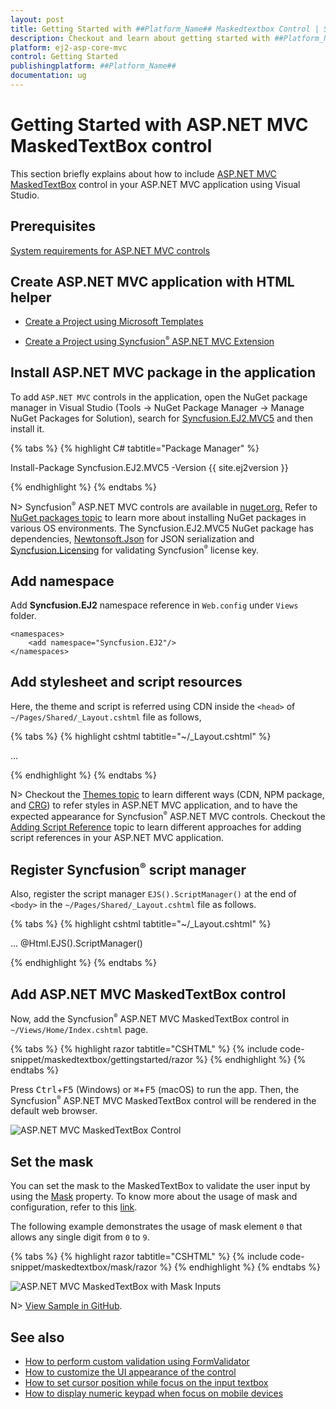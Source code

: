 ```yaml
---
layout: post
title: Getting Started with ##Platform_Name## Maskedtextbox Control | Syncfusion
description: Checkout and learn about getting started with ##Platform_Name## Maskedtextbox control of Syncfusion Essential JS 2 and more details.
platform: ej2-asp-core-mvc
control: Getting Started
publishingplatform: ##Platform_Name##
documentation: ug
---
```



# Getting Started with ASP.NET MVC MaskedTextBox control

This section briefly explains about how to include [ASP.NET MVC MaskedTextBox](https://www.syncfusion.com/aspnet-core-ui-controls/input-mask) control in your ASP.NET MVC application using Visual Studio.

## Prerequisites

[System requirements for ASP.NET MVC controls](https://ej2.syncfusion.com/aspnetmvc/documentation/system-requirements)

## Create ASP.NET MVC application with HTML helper

* [Create a Project using Microsoft Templates](https://learn.microsoft.com/en-us/aspnet/mvc/overview/getting-started/introduction/getting-started#create-your-first-app)

* [Create a Project using Syncfusion<sup style="font-size:70%">&reg;</sup> ASP.NET MVC Extension](https://ej2.syncfusion.com/aspnetmvc/documentation/getting-started/project-template)

## Install ASP.NET MVC package in the application

To add `ASP.NET MVC` controls in the application, open the NuGet package manager in Visual Studio (Tools → NuGet Package Manager → Manage NuGet Packages for Solution), search for [Syncfusion.EJ2.MVC5](https://www.nuget.org/packages/Syncfusion.EJ2.MVC5) and then install it.

{% tabs %}
{% highlight C# tabtitle="Package Manager" %}

Install-Package Syncfusion.EJ2.MVC5 -Version {{ site.ej2version }}

{% endhighlight %}
{% endtabs %}

N> Syncfusion<sup style="font-size:70%">&reg;</sup> ASP.NET MVC controls are available in [nuget.org.](https://www.nuget.org/packages?q=syncfusion.EJ2) Refer to [NuGet packages topic](https://ej2.syncfusion.com/aspnetmvc/documentation/nuget-packages) to learn more about installing NuGet packages in various OS environments. The Syncfusion.EJ2.MVC5 NuGet package has dependencies, [Newtonsoft.Json](https://www.nuget.org/packages/Newtonsoft.Json/) for JSON serialization and [Syncfusion.Licensing](https://www.nuget.org/packages/Syncfusion.Licensing/) for validating Syncfusion<sup style="font-size:70%">&reg;</sup> license key.

## Add namespace

Add **Syncfusion.EJ2** namespace reference in `Web.config` under `Views` folder.

```
<namespaces>
    <add namespace="Syncfusion.EJ2"/>
</namespaces>
```

## Add stylesheet and script resources

Here, the theme and script is referred using CDN inside the `<head>` of `~/Pages/Shared/_Layout.cshtml` file as follows,

{% tabs %}
{% highlight cshtml tabtitle="~/_Layout.cshtml" %}

<head>
    ...
    <!-- Syncfusion ASP.NET MVC controls styles -->
    <link rel="stylesheet" href="https://cdn.syncfusion.com/ej2/{{ site.ej2version }}/fluent.css" />
    <!-- Syncfusion ASP.NET MVC controls scripts -->
    <script src="https://cdn.syncfusion.com/ej2/{{ site.ej2version }}/dist/ej2.min.js"></script>
</head>

{% endhighlight %}
{% endtabs %}

N> Checkout the [Themes topic](https://ej2.syncfusion.com/aspnetmvc/documentation/appearance/theme) to learn different ways (CDN, NPM package, and [CRG](https://ej2.syncfusion.com/aspnetmvc/documentation/common/custom-resource-generator)) to refer styles in ASP.NET MVC application, and to have the expected appearance for Syncfusion<sup style="font-size:70%">&reg;</sup> ASP.NET MVC controls. Checkout the [Adding Script Reference](https://ej2.syncfusion.com/aspnetmvc/documentation/common/adding-script-references) topic to learn different approaches for adding script references in your ASP.NET MVC application.

## Register Syncfusion<sup style="font-size:70%">&reg;</sup> script manager

Also, register the script manager `EJS().ScriptManager()` at the end of `<body>` in the `~/Pages/Shared/_Layout.cshtml` file as follows.

{% tabs %}
{% highlight cshtml tabtitle="~/_Layout.cshtml" %}

<body>
...
    <!-- Syncfusion ASP.NET MVC Script Manager -->
    @Html.EJS().ScriptManager()
</body>

{% endhighlight %}
{% endtabs %}

## Add ASP.NET MVC MaskedTextBox control

Now, add the Syncfusion<sup style="font-size:70%">&reg;</sup> ASP.NET MVC MaskedTextBox control in `~/Views/Home/Index.cshtml` page.

{% tabs %}
{% highlight razor tabtitle="CSHTML" %}
{% include code-snippet/maskedtextbox/gettingstarted/razor %}
{% endhighlight %}
{% endtabs %}

Press <kbd>Ctrl</kbd>+<kbd>F5</kbd> (Windows) or <kbd>⌘</kbd>+<kbd>F5</kbd> (macOS) to run the app. Then, the Syncfusion<sup style="font-size:70%">&reg;</sup> ASP.NET MVC MaskedTextBox control will be rendered in the default web browser.

![ASP.NET MVC MaskedTextBox Control](images/textbox.png)

## Set the mask

You can set the mask to the MaskedTextBox to validate the user input by using the [Mask](https://help.syncfusion.com/cr/aspnetmvc-js2/Syncfusion.EJ2.Inputs.MaskedTextBox.html#Syncfusion_EJ2_Inputs_MaskedTextBox_Mask) property. To know more about the usage of mask and configuration, refer to this [link](https://ej2.syncfusion.com/aspnetmvc/documentation/maskedtextbox/mask-configuration).

The following example demonstrates the usage of mask element `0` that allows any single digit from `0` to `9`.

{% tabs %}
{% highlight razor tabtitle="CSHTML" %}
{% include code-snippet/maskedtextbox/mask/razor %}
{% endhighlight %}
{% endtabs %}

![ASP.NET MVC MaskedTextBox with Mask Inputs](images/mask.png)

N> [View Sample in GitHub](https://github.com/SyncfusionExamples/ASP-NET-MVC-Getting-Started-Examples/tree/main/MaskedTextBox/ASP.NET%20MVC%20Razor%20Examples).

## See also

* [How to perform custom validation using FormValidator](https://ej2.syncfusion.com/aspnetmvc/documentation/maskedtextbox/how-to/perform-custom-validation-using-form-validator)
* [How to customize the UI appearance of the control](https://ej2.syncfusion.com/aspnetmvc/documentation/maskedtextbox/how-to/customize-the-ui-appearance-of-the-control)
* [How to set cursor position while focus on the input textbox](https://ej2.syncfusion.com/aspnetmvc/documentation/maskedtextbox/how-to/set-cursor-position-while-focus-on-the-input-textbox)
* [How to display numeric keypad when focus on mobile devices](https://ej2.syncfusion.com/aspnetmvc/documentation/maskedtextbox/how-to/display-numeric-keypad-when-focus-on-mobile-devices)
